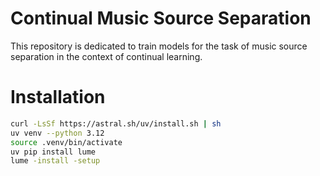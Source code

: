 # Continual Music Source Separation

This repository is dedicated to train models for the task of music source separation in the context of continual learning.

# Installation
```bash
curl -LsSf https://astral.sh/uv/install.sh | sh
uv venv --python 3.12
source .venv/bin/activate
uv pip install lume
lume -install -setup
```
